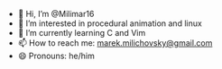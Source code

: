 - 👋 Hi, I’m @Milimar16
- 👀 I’m interested in procedural animation and linux
- 🌱 I’m currently learning C and Vim
- 📫 How to reach me: marek.milichovsky@gmail.com
- 😄 Pronouns: he/him

<!---
Milimar16/Milimar16 is a ✨ special ✨ repository because its `README.md` (this file) appears on your GitHub profile.
You can click the Preview link to take a look at your changes.
--->
